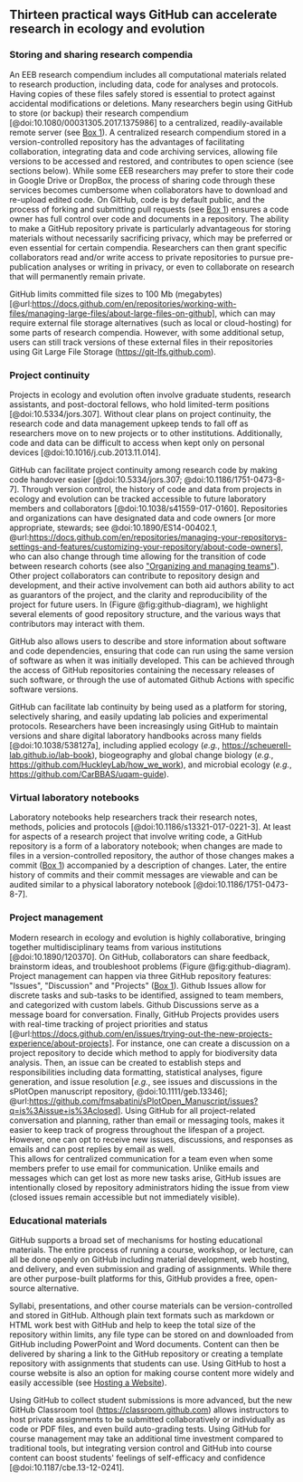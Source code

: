 ## Thirteen practical ways GitHub can accelerate research in ecology and evolution

### Storing and sharing research compendia

<!--*contributors to this section: Dylan Gomes, Emma Hudgins, Pedro Braga, Katherine Hébert* -->
An EEB research compendium includes all computational materials related to research production, including data, code for analyses and protocols. 
Having copies of these files safely stored is essential to protect against accidental modifications or deletions.
Many researchers begin using GitHub to store (or backup) their research compendium [@doi:10.1080/00031305.2017.1375986] to a centralized, readily-available remote server (see [Box 1](#definitions)).
A centralized research compendium stored in a version-controlled repository has the advantages of facilitating collaboration, integrating data and code archiving services, allowing file versions to be accessed and restored, and contributes to open science (see sections below).
While some EEB researchers may prefer to store their code in Google Drive or DropBox, the process of sharing code through these services becomes cumbersome when collaborators have to download and re-upload edited code.
On GitHub, code is by default public, and the process of forking and submitting pull requests (see [Box 1](#definitions)) ensures a code owner has full control over code and documents in a repository.
The ability to make a GitHub repository private is particularly advantageous for storing materials without necessarily sacrificing privacy, which may be preferred or even essential for certain compendia.
Researchers can then grant specific collaborators read and/or write access to private repositories to pursue pre-publication analyses or writing in privacy, or even to collaborate on research that will permanently remain private.

GitHub limits committed file sizes to 100 Mb (megabytes) [@url:https://docs.github.com/en/repositories/working-with-files/managing-large-files/about-large-files-on-github], which can may require external file storage alternatives (such as local or cloud-hosting) for some parts of research compendia.
However, with some additional setup, users can still track versions of these external files in their repositories using Git Large File Storage (<https://git-lfs.github.com>).

### Project continuity

<!--*Contributors to this section: BPME, VF, PHPB  -->

Projects in ecology and evolution often involve graduate students, research assistants, and post-doctoral fellows, who hold limited-term positions [@doi:10.5334/jors.307].
Without clear plans on project continuity, the research code and data management upkeep tends to fall off as researchers move on to new projects or to other institutions.
Additionally, code and data can be difficult to access when kept only on personal devices [@doi:10.1016/j.cub.2013.11.014].

GitHub can facilitate project continuity among research code by making code handover easier [@doi:10.5334/jors.307; @doi:10.1186/1751-0473-8-7].
Through version control, the history of code and data from projects in ecology and evolution can be tracked accessible to future laboratory members and collaborators [@doi:10.1038/s41559-017-0160].
Repositories and organizations can have designated data and code owners [or more appropriate, stewards; see @doi:10.1890/ES14-00402.1, @url:https://docs.github.com/en/repositories/managing-your-repositorys-settings-and-features/customizing-your-repository/about-code-owners], who can also change through time allowing for the transition of code between research cohorts (see also ["Organizing and managing teams"](#organizations)).
Other project collaborators can contribute to repository design and development, and their active involvement can both aid authors ability to act as guarantors of the project, and the clarity and reproducibility of the project for future users.
In (Figure @fig:github-diagram), we highlight several elements of good repository structure, and the various ways that contributors may interact with them.

GitHub also allows users to describe and store information about software and code dependencies, ensuring that code can run using the same version of software as when it was initially developed.
This can be achieved through the access of GitHub repositories containing the necessary releases of such software, or through the use of automated Github Actions with specific software versions.

GitHub can facilitate lab continuity by being used as a platform for storing, selectively sharing, and easily updating lab policies and experimental protocols. 
Researchers have been increasingly using GitHub to maintain versions and share digital laboratory handbooks across many fields [@doi:10.1038/538127a], including applied ecology (_e.g._, <https://scheuerell-lab.github.io/lab-book>), biogeography and global change biology (_e.g._, <https://github.com/HuckleyLab/how_we_work>), and microbial ecology (_e.g._, <https://github.com/CarBBAS/uqam-guide>). 

### Virtual laboratory notebooks

<!--*contributors to this section: RCO* -->

<!-- #how to keep a lab notebook: [@doi:10.1371/journal.pcbi.1004385] -->
Laboratory notebooks help researchers track their research notes, methods, policies and protocols [@doi:10.1186/s13321-017-0221-3].
At least for aspects of a research project that involve writing code, a GitHub repository is a form of a laboratory notebook; when changes are made to files in a version-controlled repository, the author of those changes makes a commit ([Box 1](#definitions)) accompanied by a description of changes.
Later, the entire history of commits and their commit messages are viewable and can be audited similar to a physical laboratory notebook [@doi:10.1186/1751-0473-8-7].


### Project management

<!--*Contributors to this section: Kaitlyn Gaynor, Rob Crystal-Ornelas, Pedro Braga*-->

Modern research in ecology and evolution is highly collaborative, bringing together multidisciplinary teams from various institutions [@doi:10.1890/120370].
On GitHub, collaborators can share feedback, brainstorm ideas, and troubleshoot problems (Figure @fig:github-diagram).
Project management can happen via three GitHub repository features: "Issues", "Discussion" and "Projects" ([Box 1](#definitions)).
Github Issues allow for discrete tasks and sub-tasks to be identified, assigned to team members, and categorized with custom labels.
Github Discussions serve as a message board for conversation.
Finally, GitHub Projects provides users with real-time tracking of project priorities and status [@url:https://docs.github.com/en/issues/trying-out-the-new-projects-experience/about-projects].
For instance, one can create a discussion on a project repository to decide which method to apply for biodiversity data analysis.
Then, an issue can be created to establish steps and responsibilities including data formatting, statistical analyses, figure generation, and issue resolution [_e.g._, see issues and discussions in the sPlotOpen manuscript repository, @doi:10.1111/geb.13346]; @url:https://github.com/fmsabatini/sPlotOpen_Manuscript/issues?q=is%3Aissue+is%3Aclosed].
Using GitHub for all project-related conversation and planning, rather than email or messaging tools, makes it easier to keep track of progress throughout the lifespan of a project. 
However, one can opt to receive new issues, discussions, and responses as emails and can post replies by email as well.  
This allows for centralized communication for a team even when some members prefer to use email for communication.
Unlike emails and messages which can get lost as more new tasks arise, GitHub issues are intentionally closed by repository administrators hiding the issue from view (closed issues remain accessible but not immediately visible).

### Educational materials

<!-- *contributors to this section: Cole Brookson* -->

GitHub supports a broad set of mechanisms for hosting educational materials.
The entire process of running a course, workshop, or lecture, can all be done openly on GitHub including material development, web hosting, and delivery, and even submission and grading of assignments.
While there are other purpose-built platforms for this, GitHub provides a free, open-source alternative.

Syllabi, presentations, and other course materials can be version-controlled and stored in GitHub. 
Although plain text formats such as markdown or HTML work best with GitHub and help to keep the total size of the repository within limits, any file type can be stored on and downloaded from GitHub including PowerPoint and Word documents.
Content can then be delivered by sharing a link to the GitHub repository or creating a template repository with assignments that students can use.
Using GitHub to host a course website is also an option for making course content more widely and easily accessible (see [Hosting a Website](#hosting-a-website)).

Using GitHub to collect student submissions is more advanced, but the new GitHub Classroom tool (<https://classroom.github.com>) allows instructors to host private assignments to be submitted collaboratively or individually as code or PDF files, and even build auto-grading tests.
Using GitHub for course management may take an additional time investment compared to traditional tools, but integrating version control and GitHub into course content can boost students' feelings of self-efficacy and confidence [@doi:10.1187/cbe.13-12-0241]. <!-- connection to this ref is tenuous.  I think I edited away the connection at some point.  Can someone help out here?-->
